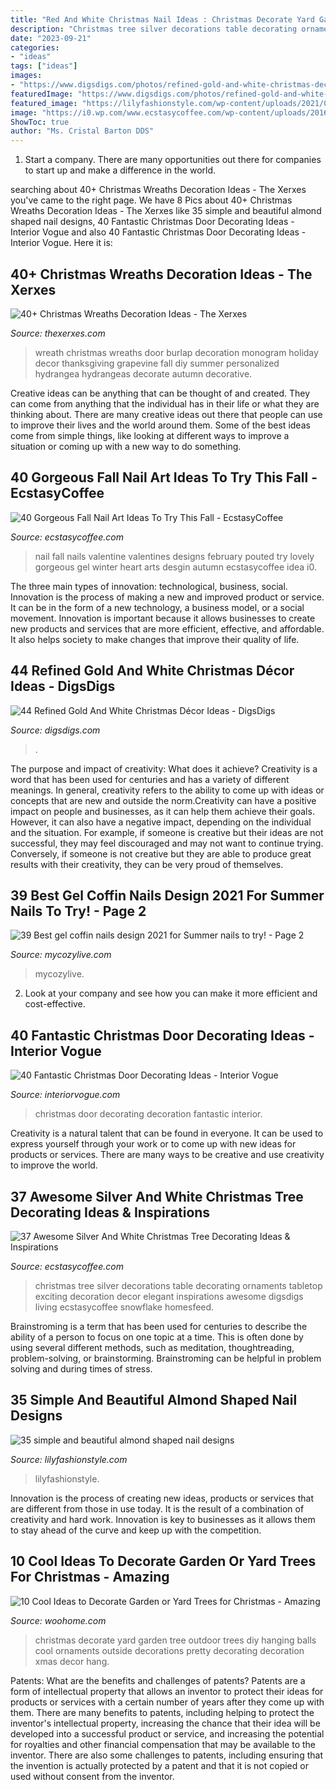 ```yaml
---
title: "Red And White Christmas Nail Ideas : Christmas Decorate Yard Garden Tree Outdoor Trees Diy Hanging Balls Cool Ornaments Outside Decorations Pretty Decorating Decoration Xmas Decor Hang"
description: "Christmas tree silver decorations table decorating ornaments tabletop exciting decoration decor elegant inspirations awesome digsdigs living ecstasycoffee snowflake homesfeed"
date: "2023-09-21"
categories:
- "ideas"
tags: ["ideas"]
images:
- "https://www.digsdigs.com/photos/refined-gold-and-white-christmas-decor-ideas-21.jpg"
featuredImage: "https://www.digsdigs.com/photos/refined-gold-and-white-christmas-decor-ideas-21.jpg"
featured_image: "https://lilyfashionstyle.com/wp-content/uploads/2021/04/31-5-768x1152.jpg"
image: "https://i0.wp.com/www.ecstasycoffee.com/wp-content/uploads/2016/10/Silver-And-White-Christmas-Tree-12.jpg?resize=427%2C640"
ShowToc: true
author: "Ms. Cristal Barton DDS"
---
```



1. Start a company. There are many opportunities out there for companies to start up and make a difference in the world. 

	

		
searching about 40+ Christmas Wreaths Decoration Ideas - The Xerxes you've came to the right page. We have 8 Pics about 40+ Christmas Wreaths Decoration Ideas - The Xerxes like 35 simple and beautiful almond shaped nail designs, 40 Fantastic Christmas Door Decorating Ideas - Interior Vogue and also 40 Fantastic Christmas Door Decorating Ideas - Interior Vogue. Here it is:
		
    
## 40+ Christmas Wreaths Decoration Ideas - The Xerxes

<img loading=lazy src="http://thexerxes.com/wp-content/uploads/2015/11/Christmas-wreath-ideas.jpg" onerror="this.onerror=null;this.src='https://tse3.mm.bing.net/th?id=OIP.BhJ7awOPtrpnUwRxBHMDQwHaJ4&amp;pid=15.1';" alt="40+ Christmas Wreaths Decoration Ideas - The Xerxes">

_Source: thexerxes.com_

>wreath christmas wreaths door burlap decoration monogram holiday decor thanksgiving grapevine fall diy summer personalized hydrangea hydrangeas decorate autumn decorative. 

	

Creative ideas can be anything that can be thought of and created. They can come from anything that the individual has in their life or what they are thinking about. There are many creative ideas out there that people can use to improve their lives and the world around them. Some of the best ideas come from simple things, like looking at different ways to improve a situation or coming up with a new way to do something.

    
## 40 Gorgeous Fall Nail Art Ideas To Try This Fall - EcstasyCoffee

<img loading=lazy src="http://www.ecstasycoffee.com/wp-content/uploads/2016/09/Fall-Nail-Art-Idea.jpg" onerror="this.onerror=null;this.src='https://tse3.mm.bing.net/th?id=OIP.1A-vdxllfIjJuCMLymknwgHaNJ&amp;pid=15.1';" alt="40 Gorgeous Fall Nail Art Ideas To Try This Fall - EcstasyCoffee">

_Source: ecstasycoffee.com_

>nail fall nails valentine valentines designs february pouted try lovely gorgeous gel winter heart arts desgin autumn ecstasycoffee idea i0. 

	

The three main types of innovation: technological, business, social.
Innovation is the process of making a new and improved product or service. It can be in the form of a new technology, a business model, or a social movement. Innovation is important because it allows businesses to create new products and services that are more efficient, effective, and affordable. It also helps society to make changes that improve their quality of life.

    
## 44 Refined Gold And White Christmas Décor Ideas - DigsDigs

<img loading=lazy src="https://www.digsdigs.com/photos/refined-gold-and-white-christmas-decor-ideas-21.jpg" onerror="this.onerror=null;this.src='https://tse3.mm.bing.net/th?id=OIP.lcsiGu3vKHLlKaa_XyNVPAAAAA&amp;pid=15.1';" alt="44 Refined Gold And White Christmas Décor Ideas - DigsDigs">

_Source: digsdigs.com_

>. 

	

The purpose and impact of creativity: What does it achieve?
Creativity is a word that has been used for centuries and has a variety of different meanings. In general, creativity refers to the ability to come up with ideas or concepts that are new and outside the norm.Creativity can have a positive impact on people and businesses, as it can help them achieve their goals. However, it can also have a negative impact, depending on the individual and the situation. For example, if someone is creative but their ideas are not successful, they may feel discouraged and may not want to continue trying. Conversely, if someone is not creative but they are able to produce great results with their creativity, they can be very proud of themselves.

    
## 39 Best Gel Coffin Nails Design 2021 For Summer Nails To Try! - Page 2

<img loading=lazy src="https://mycozylive.com/wp-content/uploads/2021/05/12-683x1024.jpg" onerror="this.onerror=null;this.src='https://tse2.mm.bing.net/th?id=OIP.ItGxfGDD83BPGBVmewMk0wHaLG&amp;pid=15.1';" alt="39 Best gel coffin nails design 2021 for Summer nails to try! - Page 2">

_Source: mycozylive.com_

>mycozylive. 

	

2. Look at your company and see how you can make it more efficient and cost-effective.

    
## 40 Fantastic Christmas Door Decorating Ideas - Interior Vogue

<img loading=lazy src="http://interiorvogue.com/wp-content/uploads/2016/10/Christmas-Door-Decoration-2016.jpg" onerror="this.onerror=null;this.src='https://tse3.mm.bing.net/th?id=OIP.qhWzx_vkthp1_s21y3OlDQHaJ4&amp;pid=15.1';" alt="40 Fantastic Christmas Door Decorating Ideas - Interior Vogue">

_Source: interiorvogue.com_

>christmas door decorating decoration fantastic interior. 

	

Creativity is a natural talent that can be found in everyone. It can be used to express yourself through your work or to come up with new ideas for products or services. There are many ways to be creative and use creativity to improve the world.

    
## 37 Awesome Silver And White Christmas Tree Decorating Ideas &amp; Inspirations

<img loading=lazy src="https://i0.wp.com/www.ecstasycoffee.com/wp-content/uploads/2016/10/Silver-And-White-Christmas-Tree-12.jpg?resize=427%2C640" onerror="this.onerror=null;this.src='https://tse4.mm.bing.net/th?id=OIP.4lwziKzS5GD7yAK0Xs3dcwHaLG&amp;pid=15.1';" alt="37 Awesome Silver And White Christmas Tree Decorating Ideas &amp; Inspirations">

_Source: ecstasycoffee.com_

>christmas tree silver decorations table decorating ornaments tabletop exciting decoration decor elegant inspirations awesome digsdigs living ecstasycoffee snowflake homesfeed. 

	

Brainstroming is a term that has been used for centuries to describe the ability of a person to focus on one topic at a time. This is often done by using several different methods, such as meditation, thoughtreading, problem-solving, or brainstorming. Brainstroming can be helpful in problem solving and during times of stress.

    
## 35 Simple And Beautiful Almond Shaped Nail Designs

<img loading=lazy src="https://lilyfashionstyle.com/wp-content/uploads/2021/04/31-5-768x1152.jpg" onerror="this.onerror=null;this.src='https://tse2.mm.bing.net/th?id=OIP.z0zP5cK2UUflcOSa590GmQHaLH&amp;pid=15.1';" alt="35 simple and beautiful almond shaped nail designs">

_Source: lilyfashionstyle.com_

>lilyfashionstyle. 

	

Innovation is the process of creating new ideas, products or services that are different from those in use today. It is the result of a combination of creativity and hard work. Innovation is key to businesses as it allows them to stay ahead of the curve and keep up with the competition.

    
## 10 Cool Ideas To Decorate Garden Or Yard Trees For Christmas - Amazing

<img loading=lazy src="http://www.woohome.com/wp-content/uploads/2016/12/decorate-outdoor-tree-this-christmas-05.jpg" onerror="this.onerror=null;this.src='https://tse4.mm.bing.net/th?id=OIP.KHZAfA4r3P96BUw7NllHIwHaLI&amp;pid=15.1';" alt="10 Cool Ideas to Decorate Garden or Yard Trees for Christmas - Amazing">

_Source: woohome.com_

>christmas decorate yard garden tree outdoor trees diy hanging balls cool ornaments outside decorations pretty decorating decoration xmas decor hang. 

	

Patents: What are the benefits and challenges of patents?
Patents are a form of intellectual property that allows an inventor to protect their ideas for products or services with a certain number of years after they come up with them. There are many benefits to patents, including helping to protect the inventor's intellectual property, increasing the chance that their idea will be developed into a successful product or service, and increasing the potential for royalties and other financial compensation that may be available to the inventor. There are also some challenges to patents, including ensuring that the invention is actually protected by a patent and that it is not copied or used without consent from the inventor.

